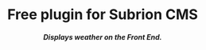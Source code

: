 <h1 align="center">Free plugin for Subrion CMS</h1>
<h5 align="center">Displays weather on the Front End.</h5>
